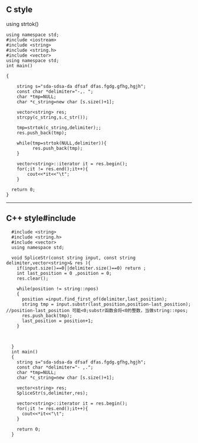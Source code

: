 ## C style 
using strtok()

    using namespace std;
    #include <iostream>
    #include <string>
    #include <string.h>
    #include <vector>
    using namespace std;
    int main()

    {

        string s="sda-sdsa-da dfsaf dfas.fgdg.gfhg,hgjh";
        const char *delimiter="-,. ";
        char *tmp=NULL;
        char *c_string=new char [s.size()+1];

        vector<string> res;
        strcpy(c_string,s.c_str());

        tmp=strtok(c_string,delimiter);;
        res.push_back(tmp);

        while(tmp=strtok(NULL,delimiter)){
              res.push_back(tmp);
        }

        vector<string>::iterator it = res.begin();
        for(;it != res.end();it++){
            cout<<*it<<"\t";
        }

      return 0;
    }
---
## C++ style#include <iostream>
      #include <string>
      #include <string.h>
      #include <vector>
      using namespace std;

      void SpliceStr(const string input, const string delimiter,vector<string>& res ){
        if(input.size()==0||delimiter.size()==0) return ;
        int last_position = 0 ,position = 0;
        res.clear();

        while(position != string::npos)
        {
          position =input.find_first_of(delimiter,last_position);
          string tmp = input.substr(last_position,position-last_position); //position-last_position 可能<0;substr函数会将<0的整数，当做string::npos;
          res.push_back(tmp);
          last_position = position+1;
        }



      }
      int main()
      {
        string s="sda-sdsa-da dfsaf dfas.fgdg.gfhg,hgjh";
        const char *delimiter="- ,.";
        char *tmp=NULL;
        char *c_string=new char [s.size()+1];

        vector<string> res;
        SpliceStr(s,delimiter,res);

        vector<string>::iterator it = res.begin();
        for(;it != res.end();it++){
          cout<<*it<<"\t";
        }

        return 0;
      }




